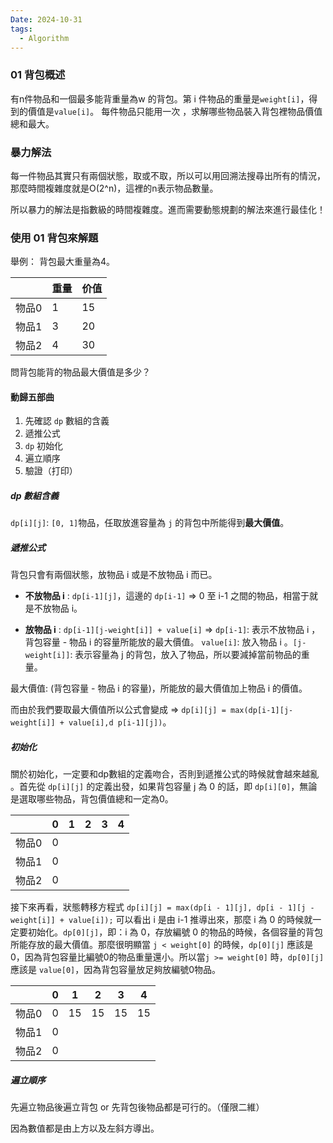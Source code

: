 ```yaml
---
Date: 2024-10-31
tags:
  - Algorithm
---
```

### 01 背包概述
有n件物品和一個最多能背重量為w 的背包。第 i 件物品的重量是`weight[i]`，得到的價值是`value[i]`。 每件物品只能用一次 ，求解哪些物品裝入背包裡物品價值總和最大。

### 暴力解法
每一件物品其實只有兩個狀態，取或不取，所以可以用回溯法搜尋出所有的情況，那麼時間複雜度就是O(2^n)，這裡的n表示物品數量。

所以暴力的解法是指數級的時間複雜度。進而需要動態規劃的解法來進行最佳化！
### 使用 01 背包來解題 
舉例：
背包最大重量為4。

|     | 重量  | 价值  |
| --- | --- | --- |
| 物品0 | 1   | 15  |
| 物品1 | 3   | 20  |
| 物品2 | 4   | 30  |
問背包能背的物品最大價值是多少？
#### 動歸五部曲
1. 先確認 `dp` 數組的含義
2. 遞推公式
3. `dp` 初始化
4. 遍立順序
5. 驗證（打印）
##### dp 數組含義
`dp[i][j]`: `[0, 1]`物品，任取放進容量為 `j` 的背包中所能得到**最大價值**。
##### 遞推公式
背包只會有兩個狀態，放物品 i 或是不放物品 i 而已。

- **不放物品 i** : `dp[i-1][j]`，這邊的 `dp[i-1]` => 0 至 i-1 之間的物品，相當于就是不放物品 i。

- **放物品 i** : `dp[i-1][j-weight[i]] + value[i]` => `dp[i-1]`: 表示不放物品 i ，背包容量 - 物品 i 的容量所能放的最大價值。 `value[i]`: 放入物品 i 。`[j-weight[i]]`: 表示容量為 j 的背包，放入了物品，所以要減掉當前物品的重量。

最大價值: (背包容量 - 物品 i 的容量)，所能放的最大價值加上物品 i 的價值。

而由於我們要取最大價值所以公式會變成 => `dp[i][j] = max(dp[i-1][j-weight[i]] + value[i],d p[i-1][j])`。
##### 初始化
關於初始化，一定要和dp數組的定義吻合，否則到遞推公式的時候就會越來越亂 。首先從 `dp[i][j]` 的定義出發，如果背包容量 j 為 0 的話，即 `dp[i][0]`，無論是選取哪些物品，背包價值總和一定為0。

|     | 0   | 1   | 2   | 3   | 4   |
| --- | --- | --- | --- | --- | --- |
| 物品0 | 0   |     |     |     |     |
| 物品1 | 0   |     |     |     |     |
| 物品2 | 0   |     |     |     |     |
接下來再看，狀態轉移方程式 `dp[i][j] = max(dp[i - 1][j], dp[i - 1][j - weight[i]] + value[i]);` 可以看出 i 是由 i-1 推導出來，那麼 i 為 0 的時候就一定要初始化。`dp[0][j]`，即：i 為 0，存放編號 0 的物品的時候，各個容量的背包所能存放的最大價值。那麼很明顯當 `j < weight[0]` 的時候，`dp[0][j]` 應該是 0，因為背包容量比編號0的物品重量還小。所以當`j >= weight[0]` 時，`dp[0][j]` 應該是 `value[0]`，因為背包容量放足夠放編號0物品。

|     | 0   | 1   | 2   | 3   | 4   |
| --- | --- | --- | --- | --- | --- |
| 物品0 | 0   | 15  | 15  | 15  | 15  |
| 物品1 | 0   |     |     |     |     |
| 物品2 | 0   |     |     |     |     |
##### 遍立順序
先遍立物品後遍立背包 or 先背包後物品都是可行的。（僅限二維）

因為數值都是由上方以及左斜方導出。